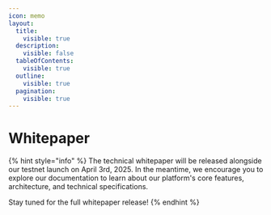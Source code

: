 ```yaml
---
icon: memo
layout:
  title:
    visible: true
  description:
    visible: false
  tableOfContents:
    visible: true
  outline:
    visible: true
  pagination:
    visible: true
---
```


# Whitepaper

{% hint style="info" %}
The technical whitepaper will be released alongside our testnet launch on April 3rd, 2025. In the meantime, we encourage you to explore our documentation to learn about our platform's core features, architecture, and technical specifications.

Stay tuned for the full whitepaper release!
{% endhint %}


